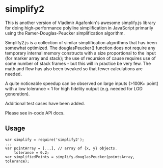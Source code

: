 simplify2
=========

This is another version of Vladimir Agafonkin's awesome simplify.js library for doing high-performance polyline
simplification in JavaScript primarily using the Ramer-Douglas-Peucker simplification algorithm.

Simplify2.js is a collection of similar simplification algorithms that has been somewhat optimized. The douglasPeucker() function does not require any temporary internal memory constructs with a size proportional to the input (for marker array and stack); the use of recursion of cause requires use of some number of stack frames - but this will in practice be very few. The math and flow has also been tweaked so that fewer calculations are needed.

A quite noticeable speedup can be observed on large inputs (>100K+ point) with a low tolerance < 1 for high fidelity
output (e.g. needed for LOD generation).

Additional test cases have been added.

Please see in-code API docs.

Usage
-----
    var simplify = require('simplify2');
    ...
    var pointArray = [...], // array of {x, y} objects.
        tolerance = 0.2;
    var simplifiedPoints = simplify.douglasPeucker(pointsArray, tolerance);
